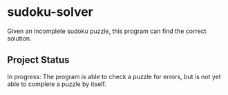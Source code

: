 # sudoku-solver

Given an incomplete sudoku puzzle, this program can find the correct solution.

## Project Status
In progress: The program is able to check a puzzle for errors, but is not yet able to complete a puzzle by itself.
